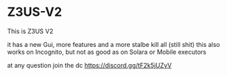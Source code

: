 # Z3US-V2

This is Z3US V2 

it has a new Gui, more features and a more stalbe kill all (still shit)
this also works on Incognito, but not as good as on Solara or Mobile executors

at any question join the dc 
https://discord.gg/tF2k5jUZyV
